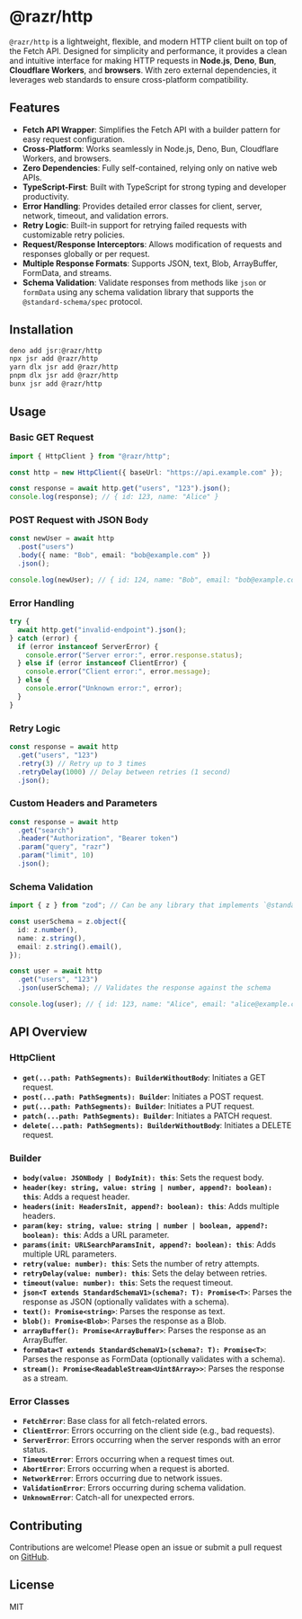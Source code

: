 # @razr/http

`@razr/http` is a lightweight, flexible, and modern HTTP client built on top of
the Fetch API. Designed for simplicity and performance, it provides a clean and
intuitive interface for making HTTP requests in **Node.js**, **Deno**, **Bun**,
**Cloudflare Workers**, and **browsers**. With zero external dependencies, it
leverages web standards to ensure cross-platform compatibility.

## Features

- **Fetch API Wrapper**: Simplifies the Fetch API with a builder pattern for
  easy request configuration.
- **Cross-Platform**: Works seamlessly in Node.js, Deno, Bun, Cloudflare
  Workers, and browsers.
- **Zero Dependencies**: Fully self-contained, relying only on native web APIs.
- **TypeScript-First**: Built with TypeScript for strong typing and developer
  productivity.
- **Error Handling**: Provides detailed error classes for client, server,
  network, timeout, and validation errors.
- **Retry Logic**: Built-in support for retrying failed requests with
  customizable retry policies.
- **Request/Response Interceptors**: Allows modification of requests and
  responses globally or per request.
- **Multiple Response Formats**: Supports JSON, text, Blob, ArrayBuffer,
  FormData, and streams.
- **Schema Validation**: Validate responses from methods like `json` or
  `formData` using any schema validation library that supports the
  `@standard-schema/spec` protocol.

## Installation

```bash
deno add jsr:@razr/http
npx jsr add @razr/http
yarn dlx jsr add @razr/http
pnpm dlx jsr add @razr/http
bunx jsr add @razr/http
```

## Usage

### Basic GET Request

```typescript
import { HttpClient } from "@razr/http";

const http = new HttpClient({ baseUrl: "https://api.example.com" });

const response = await http.get("users", "123").json();
console.log(response); // { id: 123, name: "Alice" }
```

### POST Request with JSON Body

```typescript
const newUser = await http
  .post("users")
  .body({ name: "Bob", email: "bob@example.com" })
  .json();

console.log(newUser); // { id: 124, name: "Bob", email: "bob@example.com" }
```

### Error Handling

```typescript
try {
  await http.get("invalid-endpoint").json();
} catch (error) {
  if (error instanceof ServerError) {
    console.error("Server error:", error.response.status);
  } else if (error instanceof ClientError) {
    console.error("Client error:", error.message);
  } else {
    console.error("Unknown error:", error);
  }
}
```

### Retry Logic

```typescript
const response = await http
  .get("users", "123")
  .retry(3) // Retry up to 3 times
  .retryDelay(1000) // Delay between retries (1 second)
  .json();
```

### Custom Headers and Parameters

```typescript
const response = await http
  .get("search")
  .header("Authorization", "Bearer token")
  .param("query", "razr")
  .param("limit", 10)
  .json();
```

### Schema Validation

```typescript
import { z } from "zod"; // Can be any library that implements `@standard-schema/spec`

const userSchema = z.object({
  id: z.number(),
  name: z.string(),
  email: z.string().email(),
});

const user = await http
  .get("users", "123")
  .json(userSchema); // Validates the response against the schema

console.log(user); // { id: 123, name: "Alice", email: "alice@example.com" }
```

## API Overview

### **HttpClient**

- **`get(...path: PathSegments): BuilderWithoutBody`**: Initiates a GET request.
- **`post(...path: PathSegments): Builder`**: Initiates a POST request.
- **`put(...path: PathSegments): Builder`**: Initiates a PUT request.
- **`patch(...path: PathSegments): Builder`**: Initiates a PATCH request.
- **`delete(...path: PathSegments): BuilderWithoutBody`**: Initiates a DELETE
  request.

### **Builder**

- **`body(value: JSONBody | BodyInit): this`**: Sets the request body.
- **`header(key: string, value: string | number, append?: boolean): this`**:
  Adds a request header.
- **`headers(init: HeadersInit, append?: boolean): this`**: Adds multiple
  headers.
- **`param(key: string, value: string | number | boolean, append?: boolean): this`**:
  Adds a URL parameter.
- **`params(init: URLSearchParamsInit, append?: boolean): this`**: Adds multiple
  URL parameters.
- **`retry(value: number): this`**: Sets the number of retry attempts.
- **`retryDelay(value: number): this`**: Sets the delay between retries.
- **`timeout(value: number): this`**: Sets the request timeout.
- **`json<T extends StandardSchemaV1>(schema?: T): Promise<T>`**: Parses the
  response as JSON (optionally validates with a schema).
- **`text(): Promise<string>`**: Parses the response as text.
- **`blob(): Promise<Blob>`**: Parses the response as a Blob.
- **`arrayBuffer(): Promise<ArrayBuffer>`**: Parses the response as an
  ArrayBuffer.
- **`formData<T extends StandardSchemaV1>(schema?: T): Promise<T>`**: Parses the
  response as FormData (optionally validates with a schema).
- **`stream(): Promise<ReadableStream<Uint8Array>>`**: Parses the response as a
  stream.

### **Error Classes**

- **`FetchError`**: Base class for all fetch-related errors.
- **`ClientError`**: Errors occurring on the client side (e.g., bad requests).
- **`ServerError`**: Errors occurring when the server responds with an error
  status.
- **`TimeoutError`**: Errors occurring when a request times out.
- **`AbortError`**: Errors occurring when a request is aborted.
- **`NetworkError`**: Errors occurring due to network issues.
- **`ValidationError`**: Errors occurring during schema validation.
- **`UnknownError`**: Catch-all for unexpected errors.

## Contributing

Contributions are welcome! Please open an issue or submit a pull request on
[GitHub](https://github.com/your-repo-url).

## License

MIT
